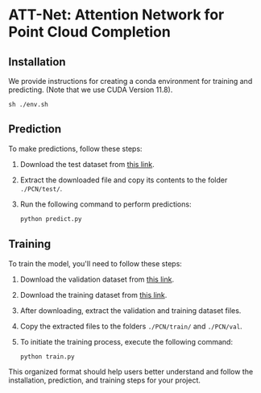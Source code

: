 # ATT-Net: Attention Network for Point Cloud Completion

## Installation

We provide instructions for creating a conda environment for training and predicting. (Note that we use CUDA Version 11.8).

```
sh ./env.sh
```

## Prediction

To make predictions, follow these steps:

1. Download the test dataset from [this link](https://uowmailedu-my.sharepoint.com/:u:/r/personal/ttpn997_uowmail_edu_au/Documents/dataset/ATT-Net/test.tar.gz?csf=1&web=1&e=Sn6rpK).

2. Extract the downloaded file and copy its contents to the folder `./PCN/test/`.

3. Run the following command to perform predictions:

    ```bash
    python predict.py
    ```

## Training

To train the model, you'll need to follow these steps:

1. Download the validation dataset from [this link](https://uowmailedu-my.sharepoint.com/:u:/g/personal/ttpn997_uowmail_edu_au/EbxYcKtV_ahOpaAvq-A-9ZwBOqabr_5nddl7mWwhWJJ_Rw?e=FSiE7A).

2. Download the training dataset from [this link](https://uowmailedu-my.sharepoint.com/:u:/g/personal/ttpn997_uowmail_edu_au/EeffEPj7HgpGhkGQVshxqWwBRz6bGUjLmirj79GgFflyCA?e=HhemQE).

3. After downloading, extract the validation and training dataset files.

4. Copy the extracted files to the folders `./PCN/train/` and `./PCN/val`.

5. To initiate the training process, execute the following command:

    ```bash
    python train.py
    ```

This organized format should help users better understand and follow the installation, prediction, and training steps for your project.
